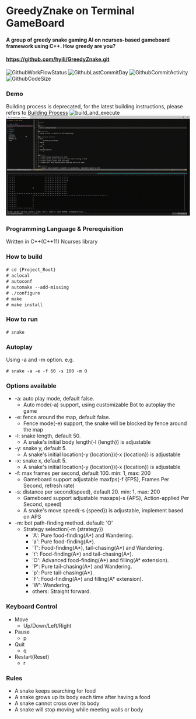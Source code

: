 GreedyZnake on Terminal GameBoard
===
#### A group of greedy snake gaming AI on ncurses-based gameboard framework using C++. How greedy are you?
#### https://github.com/hyili/GreedyZnake.git
![GithubWorkFlowStatus](https://img.shields.io/github/workflow/status/hyili/GreedyZnake/CodeQL)
![GithubLastCommitDay](https://img.shields.io/github/last-commit/hyili/GreedyZnake)
![GithubCommitActivity](https://img.shields.io/github/commit-activity/m/hyili/GreedyZnake)
![GithubCodeSize](https://img.shields.io/github/languages/code-size/hyili/GreedyZnake)

### Demo
Building process is deprecated, for the latest building instructions, please refers to [Building Process](#How-to-build)
![build_and_execute](build_and_execute.gif)
![game_autoplay](game_autoplay.gif)

### Programming Language & Prerequisition
Written in C++(C++11) Ncurses library

### How to build
```
# cd {Project_Root}
# aclocal
# autoconf
# automake --add-missing
# ./configure
# make
# make install
```

### How to run
```
# snake
```

### Autoplay
Using -a and -m option. e.g.
```
# snake -a -e -f 60 -s 100 -m O
```

### Options available
- -a: auto play mode, default false.
    - Auto mode(-a) support, using customizable Bot to autoplay the game
- -e: fence around the map, default false.
    - Fence mode(-e) support, the snake will be blocked by fence around the map
- -l: snake length, default 50.
    - A snake's initial body length(-l {length}) is adjustable
- -y: snake y, default 5.
    - A snake's initial location(-y {location})(-x {location}) is adjustable
- -x: snake x, default 5.
    - A snake's initial location(-y {location})(-x {location}) is adjustable
- -f: max frames per second, default 100. min: 1, max: 200
    - Gameboard support adjustable maxfps(-f {FPS}, Frames Per Second, refresh rate)
- -s: distance per second(speed), default 20. min: 1, max: 200
    - Gameboard support adjustable maxaps(-s {APS}, Action-applied Per Second, speed)
    - A snake's move speed(-s {speed}) is adjustable, implement based on APS
- -m: bot path-finding method. default: 'O'
    - Strategy selection(-m {strategy})
        - 'A': Pure food-finding(A*) and Wandering.
        - 'a': Pure food-finding(A*).
        - 'T': Food-finding(A*), tail-chasing(A*) and Wandering.
        - 't': Food-finding(A*) and tail-chasing(A*).
        - 'O': Advanced food-finding(A*) and filling(A* extension).
        - 'P': Pure tail-chasing(A*) and Wandering.
        - 'p': Pure tail-chasing(A*).
        - 'F': Food-finding(A*) and filling(A* extension).
        - 'W': Wandering.
        - others: Straight forward.

### Keyboard Control
- Move
    - Up/Down/Left/Right
- Pause
    - p
- Quit
    - q
- Restart(Reset)
    - r

### Rules
- A snake keeps searching for food
- A snake grows up its body each time after having a food
- A snake cannot cross over its body
- A snake will stop moving while meeting walls or body
